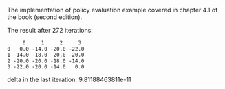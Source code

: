 The implementation of policy evaluation example covered in chapter 4.1 of the book (second edition).

The result after 272 iterations:

```
     0     1     2     3
0   0.0 -14.0 -20.0 -22.0
1 -14.0 -18.0 -20.0 -20.0
2 -20.0 -20.0 -18.0 -14.0
3 -22.0 -20.0 -14.0   0.0
```
delta in the last iteration: 9.81188463811e-11

